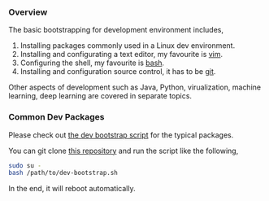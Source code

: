 ### Overview

The basic bootstrapping for development environment includes,

1. Installing packages commonly used in a Linux dev environment.
2. Installing and configurating a text editor, my favourite is [vim](0601-vim.md).
3. Configuring the shell, my favourite is [bash](0602-bash.md).
4. Installing and configuration source control, it has to be [git](0603-git.md).

Other aspects of development such as Java, Python, virualization, machine learning, deep learning are covered in separate topics.

### Common Dev Packages

Please check out [the dev bootstrap script](https://github.com/neurite/debian-setup/blob/master/scripts/dev-bootstrap.sh) for the typical packages.

You can git clone [this repository](https://github.com/neurite/debian-setup.git) and run the script like the following,
```bash
sudo su -
bash /path/to/dev-bootstrap.sh
```

In the end, it will reboot automatically.
